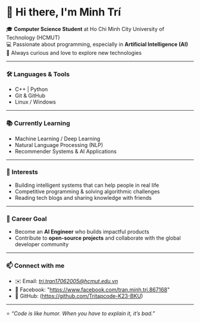# 👋 Hi there, I'm Minh Trí  

🎓 **Computer Science Student** at Ho Chi Minh City University of Technology (HCMUT)  
💻 Passionate about programming, especially in **Artificial Intelligence (AI)**  
🚀 Always curious and love to explore new technologies  

---

### 🛠️ Languages & Tools  
- C++ | Python  
- Git & GitHub  
- Linux / Windows  

---

### 📚 Currently Learning  
- Machine Learning / Deep Learning  
- Natural Language Processing (NLP)  
- Recommender Systems & AI Applications  

---

### 🌱 Interests  
- Building intelligent systems that can help people in real life  
- Competitive programming & solving algorithmic challenges  
- Reading tech blogs and sharing knowledge with friends  

---

### 🎯 Career Goal  
- Become an **AI Engineer** who builds impactful products  
- Contribute to **open-source projects** and collaborate with the global developer community  

---

### 📫 Connect with me  
- ✉️ Email: *tri.tran17062005@hcmut.edu.vn*  
- 💼 Facebook: "https://www.facebook.com/tran.minh.tri.867168"
- 🐙 GitHub: (https://github.com/Tritapcode-K23-BKU)

---
⭐️ *“Code is like humor. When you have to explain it, it’s bad.”*  
